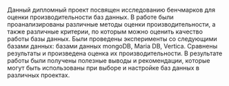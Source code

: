 Данный дипломный проект посвящен исследованию бенчмарков для оценки производительности баз данных. В работе были проанализированы различные методы оценки производительности, а также различные критерии, по которым можно оценить качество работы базы данных. Были проведены эксперименты со следующими базами данных: базами данных mongoDB, Maria DB, Vertica. Сравнены результаты и произведена оценка их производительности. В результате работы были получены полезные выводы и рекомендации, которые могут быть использованы при выборе и настройке баз данных в различных проектах.
